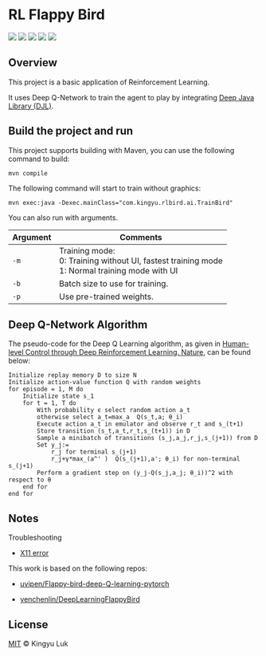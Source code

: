 # RL Flappy Bird
![](https://img.shields.io/badge/Framework-DJL-lightgrey)
![](https://img.shields.io/badge/Engine-MXNet-blue)
![](https://img.shields.io/badge/JDK-1.8.0-a7742f.svg)
![](https://img.shields.io/github/license/kingyuluk/RL-FlappyBird)
![](https://img.shields.io/github/repo-size/kingyuluk/RL-FlappyBird?color=ff69b4)


## Overview

This project is a basic application of Reinforcement Learning.

It uses Deep Q-Network to train the agent to play by integrating [Deep Java Library (DJL)](https://github.com/awslabs/djl).

## Build the project and run
This project supports building with Maven, you can use the following command to build: 
```
mvn compile  
```

The following command will start to train without graphics:
```
mvn exec:java -Dexec.mainClass="com.kingyu.rlbird.ai.TrainBird"
```

You can also run with arguments.

| Argument   | Comments                                 |
 | ---------- | ---------------------------------------- |
 | `-m`       | Training mode: <br>0: Training without UI, fastest training mode<br>1: Normal training mode with UI
 | `-b`       | Batch size to use for training. |
 | `-p`       | Use pre-trained weights. |

## Deep Q-Network Algorithm

The pseudo-code for the Deep Q Learning algorithm, as given in [Human-level Control through Deep Reinforcement Learning. Nature](https://www.nature.com/articles/nature14236), can be found below:
```
Initialize replay memory D to size N
Initialize action-value function Q with random weights
for episode = 1, M do
    Initialize state s_1
    for t = 1, T do
        With probability ϵ select random action a_t
        otherwise select a_t=max_a  Q(s_t,a; θ_i)
        Execute action a_t in emulator and observe r_t and s_(t+1)
        Store transition (s_t,a_t,r_t,s_(t+1)) in D
        Sample a minibatch of transitions (s_j,a_j,r_j,s_(j+1)) from D
        Set y_j:=
            r_j for terminal s_(j+1)
            r_j+γ*max_(a^' )  Q(s_(j+1),a'; θ_i) for non-terminal s_(j+1)
        Perform a gradient step on (y_j-Q(s_j,a_j; θ_i))^2 with respect to θ
    end for
end for
```

## Notes

Troubleshooting

* [X11 error](https://github.com/aws-samples/d2l-java/blob/master/documentation/troubleshoot.md#1-x11-error-when-running-object-detection-notebooks-on-ec2-instances)

This work is based on the following repos:

* [uvipen/Flappy-bird-deep-Q-learning-pytorch](https://github.com/uvipen/Flappy-bird-deep-Q-learning-pytorch)

* [yenchenlin/DeepLearningFlappyBird](https://github.com/yenchenlin/DeepLearningFlappyBird)

## License
[MIT](License) © Kingyu Luk
